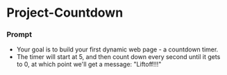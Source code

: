 # Project-Countdown
### Prompt
- Your goal is to build your first dynamic web page - a countdown timer.
- The timer will start at 5, and then count down every second until it gets to 0, at which point we'll get a message: "Liftoff!!!"
